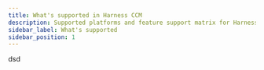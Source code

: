 ```yaml
---
title: What's supported in Harness CCM
description: Supported platforms and feature support matrix for Harness CCM.
sidebar_label: What's supported
sidebar_position: 1
---
```




dsd